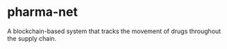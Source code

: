 # pharma-net
A blockchain-based system that tracks the movement of drugs throughout the supply chain.
